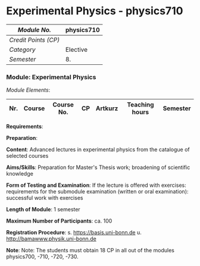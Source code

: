 # Experimental Physics - physics710

| *Module No.* | physics710 |
|---|---|
| *Credit Points (CP)* |  |
| *Category* | Elective |
| *Semester* | 8. |


### Module: Experimental Physics

*Module Elements*:

|Nr.|Course|Course No.|CP|Artkurz|Teaching hours|Semester|
|---|---|---|---|---|---|---|


**Requirements**:


**Preparation**:


**Content**:
Advanced lectures in experimental physics from the catalogue of selected courses

**Aims/Skills**:
Preparation for Master's Thesis work; broadening of scientific knowledge

**Form of Testing and Examination**:
If the lecture is offered with exercises: requirements for the submodule examination (written or oral examination): successful work with exercises

**Length of Module**:
1 semester

**Maximum Number of Participants**:
ca. 100

**Registration Procedure**:
s. https://basis.uni-bonn.de u. http://bamawww.physik.uni-bonn.de

**Note**:
Note: The students must obtain 18 CP in all out of the modules physics700, -710, -720, -730.

